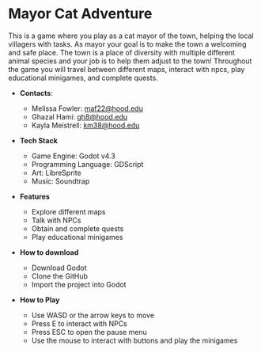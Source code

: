 # Mayor Cat Adventure
This is a game where you play as a cat mayor of the town, helping the local villagers with tasks. As mayor your goal is to make the town a welcoming and safe place. The town is a place of diversity with multiple different animal species and your job is to help them adjust to the town! Throughout the game you will travel between different maps, interact with npcs, play educational minigames, and complete quests.

- **Contacts**:  
  - Melissa Fowler: maf22@hood.edu  
  - Ghazal Hami: gh8@hood.edu  
  - Kayla Meistrell: km38@hood.edu
  
- **Tech Stack**
  - Game Engine: Godot v4.3
  - Programming Language: GDScript
  - Art: LibreSprite
  - Music: Soundtrap

- **Features**
  - Explore different maps
  - Talk with NPCs
  - Obtain and complete quests
  - Play educational minigames

- **How to download**
  - Download Godot
  - Clone the GitHub
  - Import the project into Godot 

- **How to Play**
  - Use WASD or the arrow keys to move
  - Press E to interact with NPCs
  - Press ESC to open the pause menu
  - Use the mouse to interact with buttons and play the minigames
